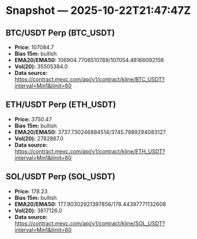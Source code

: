 # Snapshot — 2025-10-22T21:47:47Z

## BTC/USDT Perp (BTC_USDT)
- **Price:** 107084.7
- **Bias 15m:** bullish
- **EMA20/EMA50:** 106904.7706510789/107054.48166092156
- **Vol(20):** 35505384.0
- **Data source:** https://contract.mexc.com/api/v1/contract/kline/BTC_USDT?interval=Min1&limit=60

## ETH/USDT Perp (ETH_USDT)
- **Price:** 3750.47
- **Bias 15m:** bullish
- **EMA20/EMA50:** 3737.730246884514/3745.7989294083127
- **Vol(20):** 2782867.0
- **Data source:** https://contract.mexc.com/api/v1/contract/kline/ETH_USDT?interval=Min1&limit=60

## SOL/USDT Perp (SOL_USDT)
- **Price:** 178.23
- **Bias 15m:** bullish
- **EMA20/EMA50:** 177.90302921397856/178.44397771132608
- **Vol(20):** 3817126.0
- **Data source:** https://contract.mexc.com/api/v1/contract/kline/SOL_USDT?interval=Min1&limit=60
